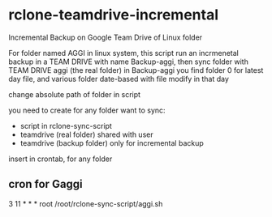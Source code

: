 # rclone-teamdrive-incremental
Incremental Backup on Google Team Drive of Linux folder

For folder named AGGI in linux system, this script run an incrmenetal backup in a TEAM DRIVE with name Backup-aggi, then sync folder with TEAM DRIVE aggi (the real folder)
in Backup-aggi you find folder 0 for latest day file, and various folder date-based with file modify in that day

change absolute path of folder in script 

you need to create for any folder want to sync:
- script in rclone-sync-script
- teamdrive (real folder) shared with user
- teamdrive (backup folder) only for incremental backup

insert in crontab, for any folder

## cron for Gaggi
3 11 * * *  root /root/rclone-sync-script/aggi.sh
